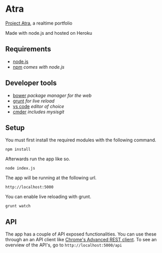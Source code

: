 # Atra
[Project Atra](http://atra.mistaegis.com/), a realtime portfolio

Made with node.js and hosted on Heroku

## Requirements
* [node.js](https://nodejs.org/)
* [npm](https://www.npmjs.com/) _comes with node.js_

##  Developer tools
* [bower](http://bower.io/) _package manager for the web_
* [grunt](http://gruntjs.com/) _for live reload_
* [vs code](https://code.visualstudio.com/) _editor of choice_
* [cmder](http://gooseberrycreative.com/cmder/) _includes mysisgit_

## Setup
You must first install the required modules with the following command.

    npm install

Afterwards run the app like so.

    node index.js

The app will be running at the following url.

    http://localhost:5000

You can enable live reloading with grunt.

    grunt watch

## API
The app has a couple of API exposed functionalities. You can use these through an an API client like [Chrome's Advanced REST client](https://chrome.google.com/webstore/detail/advanced-rest-client/hgmloofddffdnphfgcellkdfbfbjeloo).
To see an overview of the API's, go to `http://localhost:5000/api`
